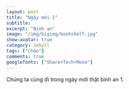 ```yaml
---
layout: post
title: "Ngày mới 1"
subtitle:
excerpt: "Bình an"
image: "/img/bigimg/bookshelf.jpg"
show-avatar: true
category: Jekyll
tags: ["Chào"]
comments: true
googlefonts: ["Share+Tech+Mono"]
---
```

Chúng ta cùng đi trong ngày mới thật bình an 1.
